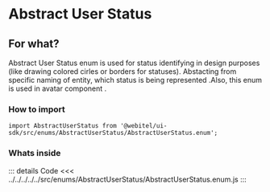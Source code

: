 # Abstract User Status

## For what?
Abstract User Status enum is used for status identifying in design purposes (like drawing colored cirles or borders for statuses). Abstacting from specific naming of entity, which status is being represented .Also, this enum is used in avatar component .

### How to import
```
import AbstractUserStatus from '@webitel/ui-sdk/src/enums/AbstractUserStatus/AbstractUserStatus.enum';
```
### Whats inside
::: details Code
<<< ../../../../../src/enums/AbstractUserStatus/AbstractUserStatus.enum.js
:::

